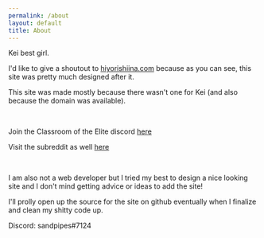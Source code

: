 ```yaml
---
permalink: /about
layout: default
title: About
---
```

<section class="msetup mcontent">
    <div class="col">
        <p>Kei best girl.</p>
        <p>I'd like to give a shoutout to <a href="http://hiyorishiina.com">hiyorishiina.com</a> because as you can see, this site was pretty much designed after it.</p>
        <p>This site was made mostly because there wasn't one for Kei (and also because the domain was available).</p><br>
        <p>Join the Classroom of the Elite discord <a href="https://discord.gg/R38FNs6">here</a></p>
        <p>Visit the subreddit as well <a href="https://reddit.com/r/ClassroomOfTheElite">here</a></p><br>
        <p>I am also not a web developer but I tried my best to design a nice looking site and I don't mind getting advice or ideas to add the site!</p>
        <p>I'll prolly open up the source for the site on github eventually when I finalize and clean my shitty code up.</p>
        <p>Discord: sandpipes#7124</p>
    </div>
</section>